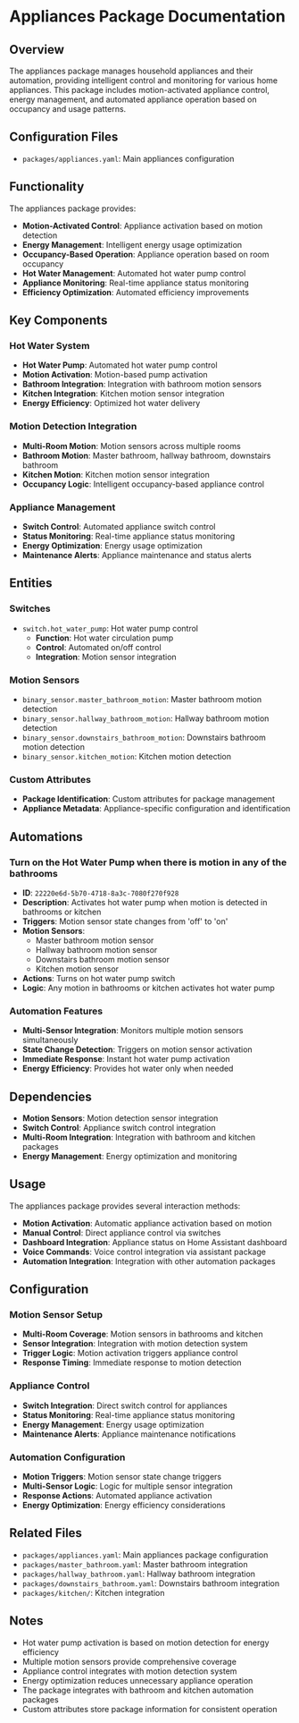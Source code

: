 # Appliances Package Documentation

## Overview
The appliances package manages household appliances and their automation, providing intelligent control and monitoring for various home appliances. This package includes motion-activated appliance control, energy management, and automated appliance operation based on occupancy and usage patterns.

## Configuration Files
- `packages/appliances.yaml`: Main appliances configuration

## Functionality
The appliances package provides:
- **Motion-Activated Control**: Appliance activation based on motion detection
- **Energy Management**: Intelligent energy usage optimization
- **Occupancy-Based Operation**: Appliance operation based on room occupancy
- **Hot Water Management**: Automated hot water pump control
- **Appliance Monitoring**: Real-time appliance status monitoring
- **Efficiency Optimization**: Automated efficiency improvements

## Key Components

### Hot Water System
- **Hot Water Pump**: Automated hot water pump control
- **Motion Activation**: Motion-based pump activation
- **Bathroom Integration**: Integration with bathroom motion sensors
- **Kitchen Integration**: Kitchen motion sensor integration
- **Energy Efficiency**: Optimized hot water delivery

### Motion Detection Integration
- **Multi-Room Motion**: Motion sensors across multiple rooms
- **Bathroom Motion**: Master bathroom, hallway bathroom, downstairs bathroom
- **Kitchen Motion**: Kitchen motion sensor integration
- **Occupancy Logic**: Intelligent occupancy-based appliance control

### Appliance Management
- **Switch Control**: Automated appliance switch control
- **Status Monitoring**: Real-time appliance status monitoring
- **Energy Optimization**: Energy usage optimization
- **Maintenance Alerts**: Appliance maintenance and status alerts

## Entities

### Switches
- `switch.hot_water_pump`: Hot water pump control
  - **Function**: Hot water circulation pump
  - **Control**: Automated on/off control
  - **Integration**: Motion sensor integration

### Motion Sensors
- `binary_sensor.master_bathroom_motion`: Master bathroom motion detection
- `binary_sensor.hallway_bathroom_motion`: Hallway bathroom motion detection
- `binary_sensor.downstairs_bathroom_motion`: Downstairs bathroom motion detection
- `binary_sensor.kitchen_motion`: Kitchen motion detection

### Custom Attributes
- **Package Identification**: Custom attributes for package management
- **Appliance Metadata**: Appliance-specific configuration and identification

## Automations

### Turn on the Hot Water Pump when there is motion in any of the bathrooms
- **ID**: `22220e6d-5b70-4718-8a3c-7080f270f928`
- **Description**: Activates hot water pump when motion is detected in bathrooms or kitchen
- **Triggers**: Motion sensor state changes from 'off' to 'on'
- **Motion Sensors**:
  - Master bathroom motion sensor
  - Hallway bathroom motion sensor
  - Downstairs bathroom motion sensor
  - Kitchen motion sensor
- **Actions**: Turns on hot water pump switch
- **Logic**: Any motion in bathrooms or kitchen activates hot water pump

### Automation Features
- **Multi-Sensor Integration**: Monitors multiple motion sensors simultaneously
- **State Change Detection**: Triggers on motion sensor activation
- **Immediate Response**: Instant hot water pump activation
- **Energy Efficiency**: Provides hot water only when needed

## Dependencies
- **Motion Sensors**: Motion detection sensor integration
- **Switch Control**: Appliance switch control integration
- **Multi-Room Integration**: Integration with bathroom and kitchen packages
- **Energy Management**: Energy optimization and monitoring

## Usage
The appliances package provides several interaction methods:
- **Motion Activation**: Automatic appliance activation based on motion
- **Manual Control**: Direct appliance control via switches
- **Dashboard Integration**: Appliance status on Home Assistant dashboard
- **Voice Commands**: Voice control integration via assistant package
- **Automation Integration**: Integration with other automation packages

## Configuration

### Motion Sensor Setup
- **Multi-Room Coverage**: Motion sensors in bathrooms and kitchen
- **Sensor Integration**: Integration with motion detection system
- **Trigger Logic**: Motion activation triggers appliance control
- **Response Timing**: Immediate response to motion detection

### Appliance Control
- **Switch Integration**: Direct switch control for appliances
- **Status Monitoring**: Real-time appliance status monitoring
- **Energy Management**: Energy usage optimization
- **Maintenance Alerts**: Appliance maintenance notifications

### Automation Configuration
- **Motion Triggers**: Motion sensor state change triggers
- **Multi-Sensor Logic**: Logic for multiple sensor integration
- **Response Actions**: Automated appliance activation
- **Energy Optimization**: Energy efficiency considerations

## Related Files
- `packages/appliances.yaml`: Main appliances package configuration
- `packages/master_bathroom.yaml`: Master bathroom integration
- `packages/hallway_bathroom.yaml`: Hallway bathroom integration
- `packages/downstairs_bathroom.yaml`: Downstairs bathroom integration
- `packages/kitchen/`: Kitchen integration

## Notes
- Hot water pump activation is based on motion detection for energy efficiency
- Multiple motion sensors provide comprehensive coverage
- Appliance control integrates with motion detection system
- Energy optimization reduces unnecessary appliance operation
- The package integrates with bathroom and kitchen automation packages
- Custom attributes store package information for consistent operation
